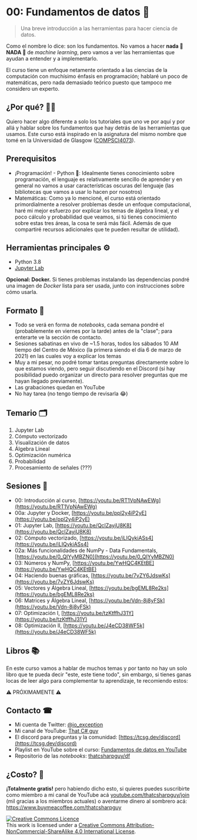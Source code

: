 # 00: Fundamentos de datos 🤔  

 > Una breve introducción a las herramientas para hacer ciencia de datos.

Como el nombre lo dice: son los fundamentos. No vamos a hacer **nada 👏 NADA 👏** de *machine learning*, pero vamos a ver las herramientas que ayudan a entender y a implementarlo.

El curso tiene un enfoque netamente orientado a las ciencias de la computación con muchísimo énfasis en programación; hablaré un poco de matemáticas, pero nada demasiado teórico puesto que tampoco me considero un experto. 

## ¿Por qué?  🤔🤔

Quiero hacer algo diferente a solo los tutoriales que uno ve por aquí y por allá y hablar sobre los fundamentos que hay detrás de las herramientas que usamos. Este curso está inspirado en la asignatura del mismo nombre que tomé en la Universidad de Glasgow ([COMPSCI4073](https://www.gla.ac.uk/undergraduate/degrees/computingscience/?card=course&code=COMPSCI4073)).  

## Prerequisitos

- ¡Programación! - Python 🐍: Idealmente tienes conocimiento sobre programación, el lenguaje es relativamente sencillo de aprender y en general no vamos a usar características oscuras del lenguaje (las bibliotecas que vamos a usar lo hacen por nosotros)
- Matemáticas: Como ya lo mencioné, el curso está orientado primordialmente a resolver problemas desde un enfoque computacional, haré mi mejor esfuerzo por explicar los temas de álgebra lineal, y el poco cálculo y probabilidad que veamos, si tú tienes conocimiento sobre estas tres áreas, la cosa te será más fácil. Además de que compartiré recursos adicionales que te pueden resultar de utilidad).

## Herramientas principales ⚙

- Python 3.8
- [Jupyter Lab](https://jupyter.org/install)

**Opcional: Docker.** Si tienes problemas instalando las dependencias pondré una imagen de *Docker* lista para ser usada, junto con instrucciones sobre cómo usarla.

## Formato 📃

 - Todo se verá en forma de *notebooks*, cada semana pondré el (probablemente en viernes por la tarde) antes de la "clase"; para enterarte ve la sección de contacto.
 - Sesiones sabatinas en vivo de ~1.5 horas, todos los sábados 10 AM tiempo del Centro de México (la primera siendo el día 6 de marzo de 2021) en las cuales voy a explicar los temas
 - Muy a mi pesar, no podré tomar tantas preguntas directamente sobre lo que estamos viendo, pero seguir discutiendo en el Discord (si hay posibilidad puedo organizar un directo para resolver preguntas que me hayan llegado previamente).
 - Las grabaciones quedan en YouTube  
 - No hay tarea (no tengo tiempo de revisarla 😂)
 
## Temario 🗂

1. Jupyter Lab
2. Cómputo vectorizado
3. Visualización de datos
4. Álgebra Lineal
5. Optimización numérica
6. Probabilidad
7. Procesamiento de señales (???)

## Sesiones 🏫

 - 00: Introducción al curso, [https://youtu.be/RT1VpNAwEWg](https://youtu.be/RT1VpNAwEWg)
 - 00a: Jupyter y Docker, [https://youtu.be/ppl2y4iP2yE](https://youtu.be/ppl2y4iP2yE)
 - 01: Jupyter Lab, [https://youtu.be/QclZayjU8K8](https://youtu.be/QclZayjU8K8)
 - 02: Cómputo vectorizado, [https://youtu.be/iLIQykiASs4](https://youtu.be/iLIQykiASs4)
 - 02a: Más funcionalidades de NumPy - Data Fundamentals, [https://youtu.be/0_QIYyMBZN0](https://youtu.be/0_QIYyMBZN0)
 - 03: Números y NumPy, [https://youtu.be/YwHQC4KEtBE](https://youtu.be/YwHQC4KEtBE)
 - 04: Haciendo buenas gráficas, [https://youtu.be/7vZY6JdswKs](https://youtu.be/7vZY6JdswKs)
 - 05: Vectores y Álgebra Lineal, [https://youtu.be/bgEML8Re2ks](https://youtu.be/bgEML8Re2ks)
 - 06: Matrices y Álgebra Lineal, [https://youtu.be/Vdn-8j8yFSk](https://youtu.be/Vdn-8j8yFSk)
 - 07: Optimización I, [https://youtu.be/tzKtffhJ31Y](https://youtu.be/tzKtffhJ31Y)
 - 08: Optimización II, [https://youtu.be/J4eCD38WF5k](https://youtu.be/J4eCD38WF5k)
 
## Libros  📚

En este curso vamos a hablar de muchos temas y por tanto no hay un solo libro que te pueda decir "este, este tiene todo", sin embargo, si tienes ganas locas de leer algo para complementar tu aprendizaje, te recomiendo estos:

⚠ PRÓXIMAMENTE ⚠

## Contacto  ☎

 - Mi cuenta de Twitter: [@io_exception](https://twitter.com/io_exception)
 - Mi canal de YouTube: [That C# guy](https://www.youtube.com/channel/UC8KCb358oioQMcJ5pUfs8UQ)
 - El discord para preguntas y la comunidad: [https://tcsg.dev/discord](https://tcsg.dev/discord)
 - Playlist en YouTube sobre el curso: [Fundamentos de datos en YouTube](https://youtube.com/playlist?list=PL6cBnnS2SIgrIUumF2WDTDIiH_lODkLGq)
 - Repositorio de las *notebooks*: [thatcsharpguy/df](https://github.com/thatcsharpguy/df)
 
## ¿Costo? 🤑

**¡Totalmente gratis!** pero habiendo dicho esto, si quieres puedes suscribirte como miembro a mi canal de YouTube acá [youtube.com/thatcsharpguy/join](https://www.youtube.com/thatcsharpguy/join) (mil gracias a los miembros actuales) o aventarme dinero al sombrero acá: https://www.buymeacoffee.com/thatcsharpguy

<a rel="license" href="http://creativecommons.org/licenses/by-nc-sa/4.0/"><img alt="Creative Commons Licence" style="border-width:0" src="https://i.creativecommons.org/l/by-nc-sa/4.0/80x15.png" /></a><br />This work is licensed under a <a rel="license" href="http://creativecommons.org/licenses/by-nc-sa/4.0/">Creative Commons Attribution-NonCommercial-ShareAlike 4.0 International License</a>.
